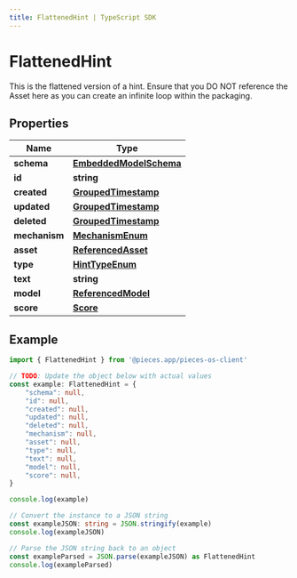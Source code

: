 ```yaml
---
title: FlattenedHint | TypeScript SDK
---
```



# FlattenedHint

This is the flattened version of a hint. Ensure that you DO NOT reference the Asset here as you can create an infinite loop within the packaging.

## Properties

Name | Type
------------ | -------------
**schema** | [**EmbeddedModelSchema**](EmbeddedModelSchema)
**id** | **string**
**created** | [**GroupedTimestamp**](GroupedTimestamp)
**updated** | [**GroupedTimestamp**](GroupedTimestamp)
**deleted** | [**GroupedTimestamp**](GroupedTimestamp)
**mechanism** | [**MechanismEnum**](MechanismEnum)
**asset** | [**ReferencedAsset**](ReferencedAsset)
**type** | [**HintTypeEnum**](HintTypeEnum)
**text** | **string**
**model** | [**ReferencedModel**](ReferencedModel)
**score** | [**Score**](Score)

## Example

```typescript
import { FlattenedHint } from '@pieces.app/pieces-os-client'

// TODO: Update the object below with actual values
const example: FlattenedHint = {
    "schema": null,
    "id": null,
    "created": null,
    "updated": null,
    "deleted": null,
    "mechanism": null,
    "asset": null,
    "type": null,
    "text": null,
    "model": null,
    "score": null,
}

console.log(example)

// Convert the instance to a JSON string
const exampleJSON: string = JSON.stringify(example)
console.log(exampleJSON)

// Parse the JSON string back to an object
const exampleParsed = JSON.parse(exampleJSON) as FlattenedHint
console.log(exampleParsed)
```


